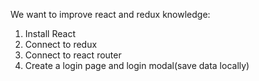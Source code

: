 We want to improve react and redux knowledge:


1. Install React
2. Connect to redux
3. Connect to react router
4. Create a login page and login modal(save data locally)
